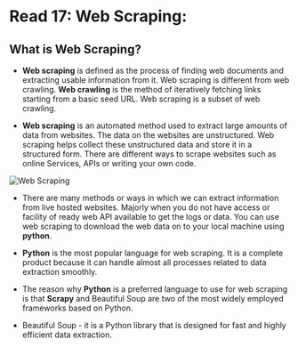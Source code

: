# Read 17: Web Scraping:

## What is Web Scraping?

* **Web scraping** is defined as the process of finding web documents and extracting usable information from it. Web scraping is different from web crawling. **Web crawling** is the method of iteratively fetching links starting from a basic seed URL. Web scraping is a subset of web crawling.

* **Web scraping** is an automated method used to extract large amounts of data from websites. The data on the websites are unstructured. Web scraping helps collect these unstructured data and store it in a structured form. There are different ways to scrape websites such as online Services, APIs or writing your own code.

![Web Scraping](https://www.webharvy.com/images/web%20scraping.png)

* There are many methods or ways in which we can extract information from live hosted websites. Majorly when you do not have access or facility of ready web API available to get the logs or data. You can use web scraping to download the web data on to your local machine using **python**.
 
* **Python** is the most popular language for web scraping. It is a complete product because it can handle almost all processes related to data extraction smoothly.

* The reason why **Python** is a preferred language to use for web scraping is that **Scrapy** and Beautiful Soup are two of the most widely employed frameworks based on Python.

* Beautiful Soup - it is a Python library that is designed for fast and highly efficient data extraction.
